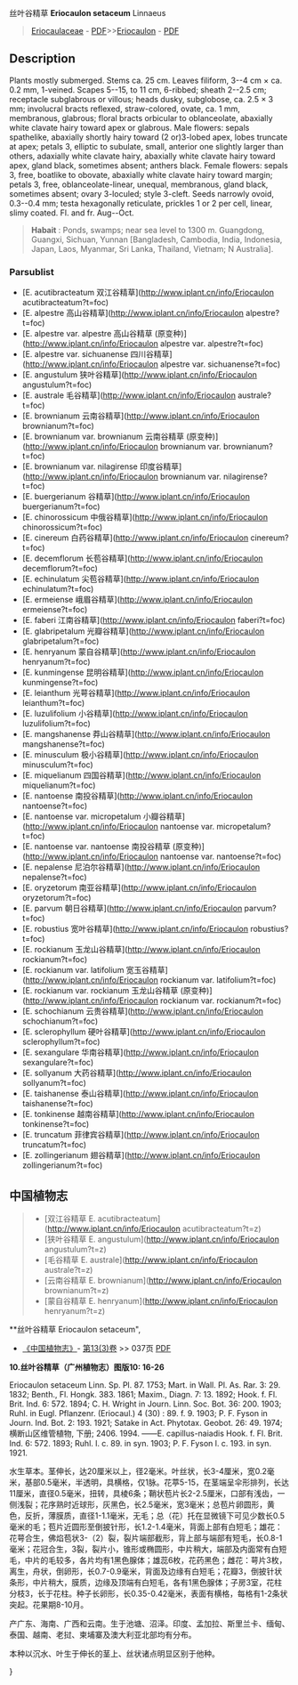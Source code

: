 丝叶谷精草 **Eriocaulon setaceum** Linnaeus

> [Eriocaulaceae](http://www.iplant.cn/info/Eriocaulaceae?t=foc) - [PDF](http://www.iplant.cn/foc/pdf/Eriocaulaceae.pdf)>>[Eriocaulon](http://www.iplant.cn/info/Eriocaulon?t=foc) - [PDF](http://www.iplant.cn/foc/pdf/Eriocaulon.pdf)

## Description

Plants mostly submerged. Stems ca. 25 cm. Leaves filiform, 3--4 cm × ca. 0.2 mm, 1-veined. Scapes 5--15, to 11 cm, 6-ribbed; sheath 2--2.5 cm; receptacle subglabrous or villous; heads dusky, subglobose, ca. 2.5 × 3 mm; involucral bracts reflexed, straw-colored, ovate, ca. 1 mm, membranous, glabrous; floral bracts orbicular to oblanceolate, abaxially white clavate hairy toward apex or glabrous. Male flowers: sepals spathelike, abaxially shortly hairy toward (2 or)3-lobed apex, lobes truncate at apex; petals 3, elliptic to subulate, small, anterior one slightly larger than others, adaxially white clavate hairy, abaxially white clavate hairy toward apex, gland black, sometimes absent; anthers black. Female flowers: sepals 3, free, boatlike to obovate, abaxially white clavate hairy toward margin; petals 3, free, oblanceolate-linear, unequal, membranous, gland black, sometimes absent; ovary 3-loculed; style 3-cleft. Seeds narrowly ovoid, 0.3--0.4 mm; testa hexagonally reticulate, prickles 1 or 2 per cell, linear, slimy coated. Fl. and fr. Aug--Oct.


> **Habait** : 
> Ponds, swamps; near sea level to 1300 m. Guangdong, Guangxi, Sichuan, Yunnan [Bangladesh, Cambodia, India, Indonesia, Japan, Laos, Myanmar, Sri Lanka, Thailand, Vietnam; N Australia].



### Parsublist

* [E.  acutibracteatum  双江谷精草](http://www.iplant.cn/info/Eriocaulon acutibracteatum?t=foc)
* [E.  alpestre  高山谷精草](http://www.iplant.cn/info/Eriocaulon alpestre?t=foc)
* [E.  alpestre var. alpestre  高山谷精草 (原变种)](http://www.iplant.cn/info/Eriocaulon alpestre var. alpestre?t=foc)
* [E.  alpestre var. sichuanense  四川谷精草](http://www.iplant.cn/info/Eriocaulon alpestre var. sichuanense?t=foc)
* [E.  angustulum  狭叶谷精草](http://www.iplant.cn/info/Eriocaulon angustulum?t=foc)
* [E.  australe  毛谷精草](http://www.iplant.cn/info/Eriocaulon australe?t=foc)
* [E.  brownianum  云南谷精草](http://www.iplant.cn/info/Eriocaulon brownianum?t=foc)
* [E.  brownianum var. brownianum  云南谷精草 (原变种)](http://www.iplant.cn/info/Eriocaulon brownianum var. brownianum?t=foc)
* [E.  brownianum var. nilagirense  印度谷精草](http://www.iplant.cn/info/Eriocaulon brownianum var. nilagirense?t=foc)
* [E.  buergerianum  谷精草](http://www.iplant.cn/info/Eriocaulon buergerianum?t=foc)
* [E.  chinorossicum  中俄谷精草](http://www.iplant.cn/info/Eriocaulon chinorossicum?t=foc)
* [E.  cinereum  白药谷精草](http://www.iplant.cn/info/Eriocaulon cinereum?t=foc)
* [E.  decemflorum  长苞谷精草](http://www.iplant.cn/info/Eriocaulon decemflorum?t=foc)
* [E.  echinulatum  尖苞谷精草](http://www.iplant.cn/info/Eriocaulon echinulatum?t=foc)
* [E.  ermeiense  峨眉谷精草](http://www.iplant.cn/info/Eriocaulon ermeiense?t=foc)
* [E.  faberi  江南谷精草](http://www.iplant.cn/info/Eriocaulon faberi?t=foc)
* [E.  glabripetalum  光瓣谷精草](http://www.iplant.cn/info/Eriocaulon glabripetalum?t=foc)
* [E.  henryanum  蒙自谷精草](http://www.iplant.cn/info/Eriocaulon henryanum?t=foc)
* [E.  kunmingense  昆明谷精草](http://www.iplant.cn/info/Eriocaulon kunmingense?t=foc)
* [E.  leianthum  光萼谷精草](http://www.iplant.cn/info/Eriocaulon leianthum?t=foc)
* [E.  luzulifolium  小谷精草](http://www.iplant.cn/info/Eriocaulon luzulifolium?t=foc)
* [E.  mangshanense  莽山谷精草](http://www.iplant.cn/info/Eriocaulon mangshanense?t=foc)
* [E.  minusculum  极小谷精草](http://www.iplant.cn/info/Eriocaulon minusculum?t=foc)
* [E.  miquelianum  四国谷精草](http://www.iplant.cn/info/Eriocaulon miquelianum?t=foc)
* [E.  nantoense  南投谷精草](http://www.iplant.cn/info/Eriocaulon nantoense?t=foc)
* [E.  nantoense var. micropetalum  小瓣谷精草](http://www.iplant.cn/info/Eriocaulon nantoense var. micropetalum?t=foc)
* [E.  nantoense var. nantoense  南投谷精草 (原变种)](http://www.iplant.cn/info/Eriocaulon nantoense var. nantoense?t=foc)
* [E.  nepalense  尼泊尔谷精草](http://www.iplant.cn/info/Eriocaulon nepalense?t=foc)
* [E.  oryzetorum  南亚谷精草](http://www.iplant.cn/info/Eriocaulon oryzetorum?t=foc)
* [E.  parvum  朝日谷精草](http://www.iplant.cn/info/Eriocaulon parvum?t=foc)
* [E.  robustius  宽叶谷精草](http://www.iplant.cn/info/Eriocaulon robustius?t=foc)
* [E.  rockianum  玉龙山谷精草](http://www.iplant.cn/info/Eriocaulon rockianum?t=foc)
* [E.  rockianum var. latifolium  宽玉谷精草](http://www.iplant.cn/info/Eriocaulon rockianum var. latifolium?t=foc)
* [E.  rockianum var. rockianum  玉龙山谷精草 (原变种)](http://www.iplant.cn/info/Eriocaulon rockianum var. rockianum?t=foc)
* [E.  schochianum  云贵谷精草](http://www.iplant.cn/info/Eriocaulon schochianum?t=foc)
* [E.  sclerophyllum  硬叶谷精草](http://www.iplant.cn/info/Eriocaulon sclerophyllum?t=foc)
* [E.  sexangulare  华南谷精草](http://www.iplant.cn/info/Eriocaulon sexangulare?t=foc)
* [E.  sollyanum  大药谷精草](http://www.iplant.cn/info/Eriocaulon sollyanum?t=foc)
* [E.  taishanense  泰山谷精草](http://www.iplant.cn/info/Eriocaulon taishanense?t=foc)
* [E.  tonkinense  越南谷精草](http://www.iplant.cn/info/Eriocaulon tonkinense?t=foc)
* [E.  truncatum  菲律宾谷精草](http://www.iplant.cn/info/Eriocaulon truncatum?t=foc)
* [E.  zollingerianum  翅谷精草](http://www.iplant.cn/info/Eriocaulon zollingerianum?t=foc)


## 中国植物志

> * [双江谷精草  E.  acutibracteatum](http://www.iplant.cn/info/Eriocaulon acutibracteatum?t=z)
> * [狭叶谷精草  E.  angustulum](http://www.iplant.cn/info/Eriocaulon angustulum?t=z)
> * [毛谷精草  E.  australe](http://www.iplant.cn/info/Eriocaulon australe?t=z)
> * [云南谷精草  E.  brownianum](http://www.iplant.cn/info/Eriocaulon brownianum?t=z)
> * [蒙自谷精草  E.  henryanum](http://www.iplant.cn/info/Eriocaulon henryanum?t=z)


**丝叶谷精草 Eriocaulon setaceum",



* [《中国植物志》](http://www.iplant.cn/frps)- [第13(3)卷](http://www.iplant.cn/frps/vol/13(3)) >> 037页 [PDF](http://www.iplant.cn/frps/pdf/13(3)/037.pdf)


**10.丝叶谷精草（广州植物志）图版10: 16-26**

Eriocaulon setaceum Linn. Sp. Pl. 87. 1753; Mart. in Wall. Pl. As. Rar. 3: 29. 1832; Benth., Fl. Hongk. 383. 1861; Maxim., Diagn. 7: 13. 1892; Hook. f. Fl. Brit. Ind. 6: 572. 1894; C. H. Wright in Journ. Linn. Soc. Bot. 36: 200. 1903; Ruhl. in Eugl. Pflanzenr. (Eriocaul.) 4 (30) : 89. f. 9. 1903; P. F. Fyson in Journ. Ind. Bot. 2: 193. 1921; Satake in Act. Phytotax. Geobot. 26: 49. 1974;横断山区维管植物, 下册; 2406. 1994. ——E. capillus-naiadis Hook. f. Fl. Brit. Ind. 6: 572. 1893; Ruhl. l. c. 89. in syn. 1903; P. F. Fyson l. c. 193. in syn. 1921.

水生草本。茎伸长，达20厘米以上，径2毫米。叶丝状，长3-4厘米，宽0.2毫米，基部0.5毫米，半透明，具横格，仅1脉。花葶5-15，在茎端呈伞形排列，长达11厘米，直径0.5毫米，扭转，具棱6条；鞘状苞片长2-2.5厘米，口部有浅齿，一侧浅裂；花序熟时近球形，灰黑色，长2.5毫米，宽3毫米；总苞片卵圆形，黄色，反折，薄膜质，直径1-1.1毫米，无毛；总（花）托在显微镜下可见少数长0.5毫米的毛；苞片近圆形至倒披针形，长1.2-1.4毫米，背面上部有白短毛；雄花：花萼合生，佛焰苞状3-（2）裂，裂片端部截形，背上部与端部有短毛，长0.8-1毫米；花冠合生，3裂，裂片小，锥形或椭圆形，中片稍大，端部及内面常有白短毛，中片的毛较多，各片均有1黑色腺体；雄蕊6枚，花药黑色；雌花：萼片3枚，离生，舟状，倒卵形，长0.7-0.9毫米，背面及边缘有白短毛；花瓣3，倒披针状条形，中片稍大，膜质，边缘及顶端有白短毛，各有1黑色腺体；子房3室，花柱分枝3，长于花柱。种子长卵形，长0.35-0.42毫米，表面有横格，每格有1-2条状突起。花果期8-10月。

产广东、海南、广西和云南。生于池塘、沼泽。印度、孟加拉、斯里兰卡、缅甸、泰国、越南、老挝、柬埔寨及澳大利亚北部均有分布。

本种以沉水、叶生于伸长的茎上、丝状诸点明显区别于他种。



}